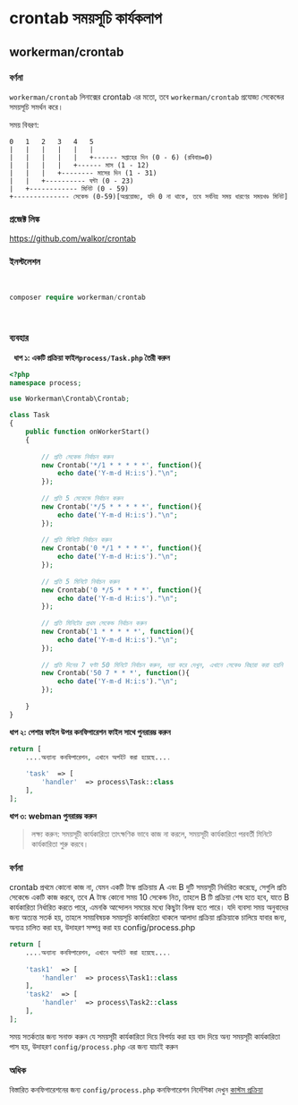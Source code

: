 # crontab সময়সূচি কার্যকলাপ

## workerman/crontab

### বর্ণনা

`workerman/crontab` লিনাক্সের crontab এর মতো, তবে `workerman/crontab` প্রযোজ্য সেকেন্ডের সময়সূচি সমর্থন করে।

সময় বিবরণ:

```
0   1   2   3   4   5
|   |   |   |   |   |
|   |   |   |   |   +------ সপ্তাহের দিন (0 - 6) (রবিবার=0)
|   |   |   |   +------ মাস (1 - 12)
|   |   |   +-------- মাসের দিন (1 - 31)
|   |   +---------- ঘন্টা (0 - 23)
|   +------------ মিনিট (0 - 59)
+-------------- সেকেন্ড (0-59)[অপ্রয়োজ্য, যদি 0 না থাকে, তবে সর্বনিম্ন সময় ধারণের সময়খণ্ড মিনিট]
```


### প্রজেক্ট লিঙ্ক

https://github.com/walkor/crontab
  
### ইনস্টলেশন
 
```php
composer require workerman/crontab
```
  
### ব্যবহার
 
**ধাপ ১: একটি প্রক্রিয়া ফাইল`process/Task.php` তৈরী করুন**


```php
<?php
namespace process;

use Workerman\Crontab\Crontab;

class Task
{
    public function onWorkerStart()
    {
    
        // প্রতি সেকেন্ড নির্বাচন করুন
        new Crontab('*/1 * * * * *', function(){
            echo date('Y-m-d H:i:s')."\n";
        });
        
        // প্রতি 5 সেকেন্ডে নির্বাচন করুন
        new Crontab('*/5 * * * * *', function(){
            echo date('Y-m-d H:i:s')."\n";
        });
        
        // প্রতি মিনিটে নির্বাচন করুন
        new Crontab('0 */1 * * * *', function(){
            echo date('Y-m-d H:i:s')."\n";
        });
        
        // প্রতি 5 মিনিটে নির্বাচন করুন
        new Crontab('0 */5 * * * *', function(){
            echo date('Y-m-d H:i:s')."\n";
        });
        
        // প্রতি মিনিটের প্রথম সেকেন্ড নির্বাচন করুন
        new Crontab('1 * * * * *', function(){
            echo date('Y-m-d H:i:s')."\n";
        });
      
        // প্রতি দিনের 7 ঘণ্টা 50 মিনিটে নির্বাচন করুন, দয়া করে দেখুন, এখানে সেকেণ্ড বিছারা করা হয়নি
        new Crontab('50 7 * * *', function(){
            echo date('Y-m-d H:i:s')."\n";
        });
        
    }
}
```


**ধাপ ২: পেশার ফাইল উপর কনফিগারেশন ফাইল সাথে পুনরারম্ভ করুন**


```php
return [
    ....অন্যান্য কনফিগারেশন, এখানে অপইট করা হয়েছে....
  
    'task'  => [
        'handler'  => process\Task::class
    ],
];
```


**ধাপ ৩: webman পুনরারম্ভ করুন**


> লক্ষ্য করুন: সময়সূচী কার্যকারিতা তাৎক্ষণিক ভাবে কাজ না করলে, সময়সূচী কার্যকারিতা পরবর্তী মিনিটে কার্যকারিতা শুরু করবে।


### বর্ণনা
crontab প্রথমে কোনো কাজ না, যেমন একটি টাস্ক প্রক্রিয়ায় A এবং B দুটি সময়সূচী নির্ধারিত করেছে, সেগুলি প্রতি সেকেন্ডে একটি কাজ করবে, তবে A টাস্ক কোনো সময় 10 সেকেন্ড নিত, তাহলে B টি প্রক্রিয়া শেষ হতে হবে, যাতে B কার্যকারিতা নির্ধারিত করতে পারে, এমনকি আন্দোলন সময়ের মধ্যে কিছুটা বিলম্ব হতে পারে।
যদি ব্যবসা সময় অনুবাদের জন্য অত্যন্ত সতর্ক হয়, তাহলে সময়বিষয়ক সময়সূচি কার্যকারিতা থাকলে আলাদা প্রক্রিয়া প্রক্রিয়াকে চালিয়ে যাবার জন্য, অন্যত্র চালিত করা হয়, উদাহরণ সম্পন্ন করা হয় config/process.php

```php
return [
    ....অন্যান্য কনফিগারেশন, এখানে অপইট করা হয়েছে....
  
    'task1'  => [
        'handler'  => process\Task1::class
    ],
    'task2'  => [
        'handler'  => process\Task2::class
    ],
];
```


সময় সতর্কতার জন্য সনাক্ত করুন যে সময়সূচী কার্যকারিতা দিয়ে বিপর্যয় করা হয় বাদ দিয়ে অন্য সময়সূচী কার্যকারিতা পাস হয়, উদাহরণ `config/process.php` এর জন্য যাচাই করুন

### অধিক
বিস্তারিত কনফিগারেশনের জন্য `config/process.php` কনফিগারেশন নির্দেশিকা দেখুন [কাস্টম প্রক্রিয়া](../process.md)
